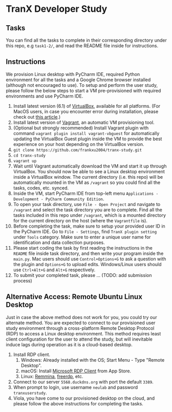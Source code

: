 # TranX Developer Study

## Tasks
You can find all the tasks to complete in their corresponding directory under this repo, e.g `task1-2/`, and read the README file inside for instructions.


## Instructions
We provision Linux desktop with PyCharm IDE, required Python environment for all the tasks and a Google Chrome browser installed (although not encouraged to use).
To setup and perform the user study, please follow the below steps to start a VM pre-provisioned with required environments and use PyCharm IDE.


1. Install latest version (6.1) of [VirtualBox](https://www.virtualbox.org/wiki/Downloads), available for all platforms. (For MacOS users, in case you encounter error during installation, please check out [this article](https://medium.com/@DMeechan/fixing-the-installation-failed-virtualbox-error-on-mac-high-sierra-7c421362b5b5).)
2. Install latest version of [Vagrant](https://www.vagrantup.com/downloads.html), an automatic VM provisioning tool.
3. (Optional but strongly recommended) Install Vagrant plugin with command `vagrant plugin install vagrant-vbguest` for automatically updating the VirtualBox Guest plugin inside the VM to provide the best experience on your host depending on the VirtualBox version.
4. `git clone https://github.com/frankxu2004/tranx-study.git`
5. `cd tranx-study`
6. `vagrant up`
7. Wait until Vagrant automatically download the VM and start it up through VirtualBox. You should now be able to see a Linux desktop environment inside a VirtualBox window. The current directory (i.e. this repo) will be automatically mounted in the VM as `/vagrant` so you could find all the tasks, codes, etc. synced.
9. Inside the VM, start PyCharm IDE from top-left menu `Applications - Development - PyCharm Community Edition`.
10. To open your task directory, use `File - Open Project` and navigate to `/vagrant` and select the task directory you are to complete. Find all the tasks included in this repo under `/vagrant`, which is a mounted directory for the current directory on the host (where the `Vagrantfile` is).
11. Before completing the task, make sure to setup your provided user ID in the PyCharm IDE. Go to `File - Settings`, find `TranX plugin setting` under `Tools` category. Make sure to enter a unique user name for identification and data collection purposes.
12. Please start coding the task by first reading the instructions in the `README` file inside task directory, and then write your program inside the `main.py`. Mac users should use `Control+Options+G` to ask a question with the plugin and `Options+G` to upload edits. Windows/Linux users should use `Ctrl+Alt+G` and `Alt+G` respectively.
13. To submit your completed task, please ... (TODO: add submission process)


## Alternative Access: Remote Ubuntu Linux Desktop
Just in case the above method does not work for you, you could try our alternate method. 
You are expected to connect to our provisioned user study environment  through a cross-platform Remote Desktop Protocol (RDP) to access a Linux desktop environment.
This method requires least client configuration for the user to attend the study, but will inevitable induce lags during operation as it is a cloud-based desktop.

1. Install RDP client. 
   1. Windows: Already installed with the OS; Start Menu - Type "Remote Desktop".
   2. macOS: Install [Microsoft RDP Client](https://apps.apple.com/us/app/microsoft-remote-desktop-10/id1295203466?mt=12) from App Store. 
   3. Linux: [Remmina](https://remmina.org/), [freerdp](http://www.freerdp.com/), etc.
2. Connect to our server `5568.duckdns.org` with port the default `3389`.
3. When prompt to login, use username `neulab`  and password `tranxuserstudy`.
4. Viola, you have come to our provisioned desktop on the cloud, and please follow the above instructions for completing the tasks.